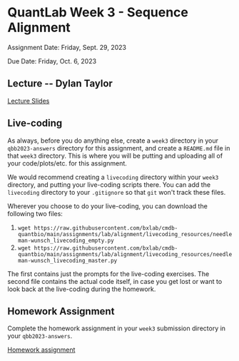 # QuantLab Week 3 - Sequence Alignment

Assignment Date: Friday, Sept. 29, 2023

Due Date: Friday, Oct. 6, 2023

## Lecture -- Dylan Taylor

<a href="https://docs.google.com/presentation/d/1IRm-2vsaJLWN2YV0us_UHHwVVDEfrvXu8zW-9zc0Jec/edit?usp=sharing" target="_blank">Lecture Slides</a>

## Live-coding

As always, before you do anything else, create a `week3` directory in your `qbb2023-answers` directory for this assignment, and create a `README.md` file in that `week3` directory. This is where you will be putting and uploading all of your code/plots/etc. for this assignment.

We would recommend creating a `livecoding` directory within your `week3` directory, and putting your live-coding scripts there. You can add the `livecoding` directory to your `.gitignore` so that `git` won't track these files.

Wherever you choose to do your live-coding, you can download the following two files:
1. `wget https://raw.githubusercontent.com/bxlab/cmdb-quantbio/main/assignments/lab/alignment/livecoding_resources/needleman-wunsch_livecoding_empty.py`
2. `wget https://raw.githubusercontent.com/bxlab/cmdb-quantbio/main/assignments/lab/alignment/livecoding_resources/needleman-wunsch_livecoding_master.py`

The first contains just the prompts for the live-coding exercises. The second file contains the actual code itself, in case you get lost or want to look back at the live-coding during the homework.

## Homework Assignment

Complete the homework assignment in your `week3` submission directory in your `qbb2023-answers`.

[Homework assignment](https://bxlab.github.io/cmdb-quantbio/assignments/lab/alignment/assignment/)

<br><br>

